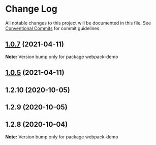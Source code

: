 # Change Log

All notable changes to this project will be documented in this file.
See [Conventional Commits](https://conventionalcommits.org) for commit guidelines.

## [1.0.7](https://github.com/rmc33/lernaJenkins/compare/webpack-demo@1.0.5...webpack-demo@1.0.7) (2021-04-11)

**Note:** Version bump only for package webpack-demo





## [1.0.5](https://github.com/rmc33/lernaJenkins/compare/webpack-demo@1.0.1...webpack-demo@1.0.5) (2021-04-11)



## 1.2.10 (2020-10-05)



## 1.2.9 (2020-10-05)



## 1.2.8 (2020-10-04)

**Note:** Version bump only for package webpack-demo
